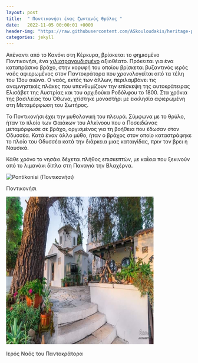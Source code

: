 ```yaml
---
layout: post
title:  " Ποντικονήσι ένας ζωντανός θρύλος "
date:   2022-11-05 00:00:01 +0000
header-img: "https://raw.githubusercontent.com/ASkouloudakis/heritage-promotion/master/assets/images/Pontikonisi_Island.jpg"
categories: jekyll
---
```

Απέναντι από το Κανόνι στη Κέρκυρα, βρίσκεται το φημισμένο Ποντικονήσι, ένα [χιλιοτραγουδισμένο]( https://www.youtube.com/watch?v=_g1XGlvUlbU) αξιοθέατο. Πρόκειται για ένα καταπράσινο βράχο, στην κορυφή του οποίου βρίσκεται βυζαντινός ιερός ναός αφιερωμένος στον Παντοκράτορα που χρονολογείται από τα τέλη του 13ου αιώνα. Ο  ναός, εκτός των άλλων, περιλαμβάνει τις αναμνηστικές πλάκες που υπενθυμίζουν την επίσκεψη της αυτοκράτειρας Ελισάβετ της Αυστρίας και του αρχιδούκα Ροδόλφου το 1800. Στα χρόνια της βασιλείας του Όθωνα, χτίστηκε μοναστήρι με εκκλησία αφιερωμένη στη Μεταμόρφωση του Σωτήρος.

Το Ποντικονήσι έχει την μυθολογική του πλευρά. Σύμφωνα με το θρύλο, ήταν το πλοίο των Φαιάκων του Αλκίνοου που ο Ποσειδώνας μεταμόρφωσε σε βράχο, οργισμένος για τη βοήθεια που έδωσαν στον Οδυσσέα. Κατά έναν άλλο μύθο, ήταν ο βράχος στον οποίο καταστράφηκε το πλοίο του Οδυσσέα κατά την διάρκεια μιας καταιγίδας, πριν τον βρει η Ναυσικά. 

Κάθε χρόνο το νησάκι δέχεται πλήθος επισκεπτών, με καΐκια που ξεκινούν από το λιμανάκι δίπλα στη Παναγιά την Βλαχέρνα.

<img src="https://raw.githubusercontent.com/ASkouloudakis/heritage-promotion/master/assets/images/Pontikonisi_Island.jpg" data-canonical-src=" https://raw.githubusercontent.com/ASkouloudakis/heritage-promotion/master/assets/images/Pontikonisi_Island.jpg" width="400" height="400" alt=" Pontikonisi (Ποντικονήσι)"/>

Ποντικονήσι

<img src="https://raw.githubusercontent.com/ASkouloudakis/heritage-promotion/master/assets/images/Pontikonisi_pantokrator.jpg " data-canonical-src=" https://raw.githubusercontent.com/ASkouloudakis/heritage-promotion/master/assets/images/Pontikonisi_pantokrator.jpg" width="400" height="400" alt=" Holy Temple of Pantokratoras (Ιερός Ναός του Παντοκράτορα)"/>

Ιερός Ναός του Παντοκράτορα
